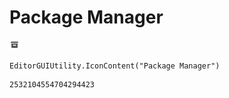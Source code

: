 # Package Manager
![](/img/Package%20Manager.png)

``` CSharp
EditorGUIUtility.IconContent("Package Manager")
```
```
2532104554704294423
```
